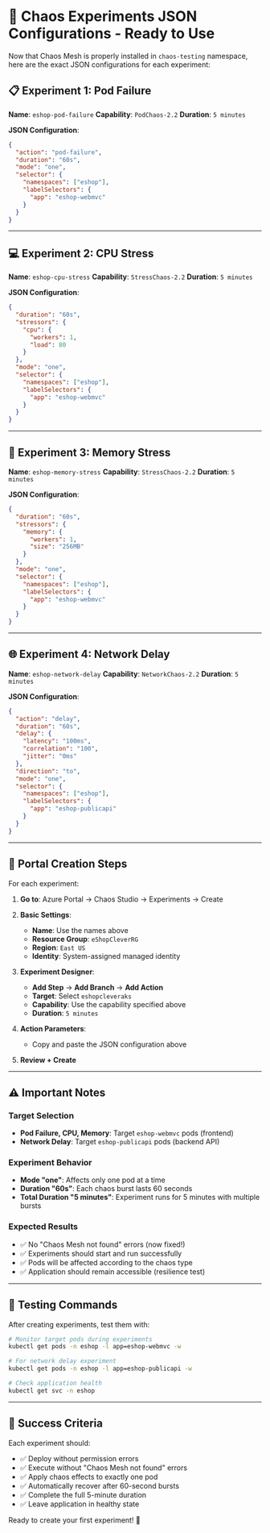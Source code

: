 # 🧪 Chaos Experiments JSON Configurations - Ready to Use

Now that Chaos Mesh is properly installed in `chaos-testing` namespace, here are the exact JSON configurations for each experiment:

## 📋 Experiment 1: Pod Failure

**Name**: `eshop-pod-failure`
**Capability**: `PodChaos-2.2`
**Duration**: `5 minutes`

**JSON Configuration**:
```json
{
  "action": "pod-failure",
  "duration": "60s",
  "mode": "one",
  "selector": {
    "namespaces": ["eshop"],
    "labelSelectors": {
      "app": "eshop-webmvc"
    }
  }
}
```

---

## 💻 Experiment 2: CPU Stress

**Name**: `eshop-cpu-stress`
**Capability**: `StressChaos-2.2`
**Duration**: `5 minutes`

**JSON Configuration**:
```json
{
  "duration": "60s",
  "stressors": {
    "cpu": {
      "workers": 1,
      "load": 80
    }
  },
  "mode": "one",
  "selector": {
    "namespaces": ["eshop"],
    "labelSelectors": {
      "app": "eshop-webmvc"
    }
  }
}
```

---

## 🧠 Experiment 3: Memory Stress

**Name**: `eshop-memory-stress`
**Capability**: `StressChaos-2.2`
**Duration**: `5 minutes`

**JSON Configuration**:
```json
{
  "duration": "60s",
  "stressors": {
    "memory": {
      "workers": 1,
      "size": "256MB"
    }
  },
  "mode": "one",
  "selector": {
    "namespaces": ["eshop"],
    "labelSelectors": {
      "app": "eshop-webmvc"
    }
  }
}
```

---

## 🌐 Experiment 4: Network Delay

**Name**: `eshop-network-delay`
**Capability**: `NetworkChaos-2.2`
**Duration**: `5 minutes`

**JSON Configuration**:
```json
{
  "action": "delay",
  "duration": "60s",
  "delay": {
    "latency": "100ms",
    "correlation": "100",
    "jitter": "0ms"
  },
  "direction": "to",
  "mode": "one",
  "selector": {
    "namespaces": ["eshop"],
    "labelSelectors": {
      "app": "eshop-publicapi"
    }
  }
}
```

---

## 🔧 Portal Creation Steps

For each experiment:

1. **Go to**: Azure Portal → Chaos Studio → Experiments → Create
2. **Basic Settings**:
   - **Name**: Use the names above
   - **Resource Group**: `eShopCleverRG` 
   - **Region**: `East US`
   - **Identity**: System-assigned managed identity

3. **Experiment Designer**:
   - **Add Step** → **Add Branch** → **Add Action**
   - **Target**: Select `eshopcleveraks`
   - **Capability**: Use the capability specified above
   - **Duration**: `5 minutes`

4. **Action Parameters**:
   - Copy and paste the JSON configuration above

5. **Review + Create**

---

## ⚠️ Important Notes

### Target Selection
- **Pod Failure, CPU, Memory**: Target `eshop-webmvc` pods (frontend)
- **Network Delay**: Target `eshop-publicapi` pods (backend API)

### Experiment Behavior
- **Mode "one"**: Affects only one pod at a time
- **Duration "60s"**: Each chaos burst lasts 60 seconds
- **Total Duration "5 minutes"**: Experiment runs for 5 minutes with multiple bursts

### Expected Results
- ✅ No "Chaos Mesh not found" errors (now fixed!)
- ✅ Experiments should start and run successfully
- ✅ Pods will be affected according to the chaos type
- ✅ Application should remain accessible (resilience test)

---

## 🧪 Testing Commands

After creating experiments, test them with:

```bash
# Monitor target pods during experiments
kubectl get pods -n eshop -l app=eshop-webmvc -w

# For network delay experiment
kubectl get pods -n eshop -l app=eshop-publicapi -w

# Check application health
kubectl get svc -n eshop
```

---

## 🎯 Success Criteria

Each experiment should:
- ✅ Deploy without permission errors
- ✅ Execute without "Chaos Mesh not found" errors  
- ✅ Apply chaos effects to exactly one pod
- ✅ Automatically recover after 60-second bursts
- ✅ Complete the full 5-minute duration
- ✅ Leave application in healthy state

Ready to create your first experiment! 🚀
